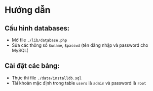 # Hướng dẫn

## Cấu hình databases:
- Mở file `./lib/database.php`
- Sửa các thông số `$uname`, `$passwd` (tên đăng nhập và password cho MySQL)

## Cài đặt các bảng:
- Thực thi file `./data/installdb.sql`
- Tài khoản mặc định trong table `users` là `admin` và password là `root`
